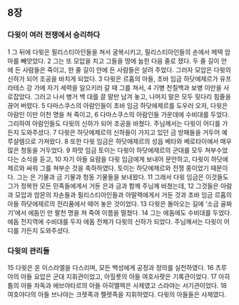 ## 8장
### 다윗이 여러 전쟁에서 승리하다
1 그 뒤에 다윗은 필리스티아인들을 쳐서 굴복시키고, 필리스티아인들의 손에서 메텍 암마를 빼앗았다.
2 그는 또 모압을 치고 그들을 땅에 눕힌 다음 줄로 쟀다. 두 줄 길이 안에 든 사람들은 죽이고, 한 줄 길이 안에 든 사람들은 살려 주었다. 그러자 모압은 다윗의 신하가 되어 조공을 바치게 되었다.
3 다윗은 르홉의 아들, 초바 임금 하닷에제르가 유프라테스 강 가에 자기 세력을 일으키러 갈 때 그를 쳐서,
4 기병 천칠백과 보병 이만을 사로잡았다. 그러고 나서 병거 백 대를 끌 말만 남겨 놓고, 나머지 말은 모두 뒷다리 힘줄을 끊어 버렸다.
5 다마스쿠스의 아람인들이 초바 임금 하닷에제르를 도우러 오자, 다윗은 아람인 이만 이천 명을 쳐 죽이고,
6 다마스쿠스의 아람인들 가운데에 수비대를 두었다. 그리하여 아람인들도 다윗의 신하가 되어 조공을 바쳤다. 주님께서는 다윗이 어디를 가든지 도와주셨다.
7 다윗은 하닷에제르의 신하들이 가지고 있던 금 방패들을 거두어 예루살렘으로 가져왔다.
8 또한 다윗 임금은 하닷에제르의 성읍 베타와 베로타이에서 매우 많은 청동을 거두었다.
9 하맛 임금 토이는 다윗이 하닷에제르의 군대를 모두 쳐부수었다는 소식을 듣고,
10 자기 아들 요람을 다윗 임금에게 보내어 문안하고, 다윗이 하닷에제르와 싸워 그를 쳐부순 것을 축하하였다. 토이는 하닷에제르와 전쟁 중이었기 때문이다. 그는 은 기물과 금 기물과 청동 기물들을 보내왔다.
11 그래서 다윗 임금은 이것들도 그가 정복한 모든 민족들에게서 거둔 은과 금과 함께 주님께 바쳤는데,
12 그것들은 아람과 모압과 암몬의 자손들과 필리스티아인들과 아말렉에게서 거둔 것과 초바 임금 르홉의 아들 하닷에제르의 전리품에서 떼어 놓은 것이었다.
13 다윗은 돌아오는 길에 ‘소금 골짜기’에서 에돔인 만 팔천 명을 쳐 죽여 이름을 떨쳤다.
14 그는 에돔에도 수비대를 두었다. 에돔 전지역에 수비대를 두자 에돔 전체가 다윗의 신하가 되었다. 주님께서는 다윗이 어디를 가든지 도와주셨다.
### 다윗의 관리들
15 다윗은 온 이스라엘을 다스리며, 모든 백성에게 공정과 정의를 실천하였다.
16 츠루야의 아들 요압은 군대 지휘관이었고, 아힐룻의 아들 여호사팟은 기록관이었다.
17 아히툽의 아들 차독과 에브야타르의 아들 아히멜렉은 사제였고 스라야는 서기관이었다.
18 여호야다의 아들 브나야는 크렛족과 펠렛족을 지휘하였다. 다윗의 아들들은 사제였다.
